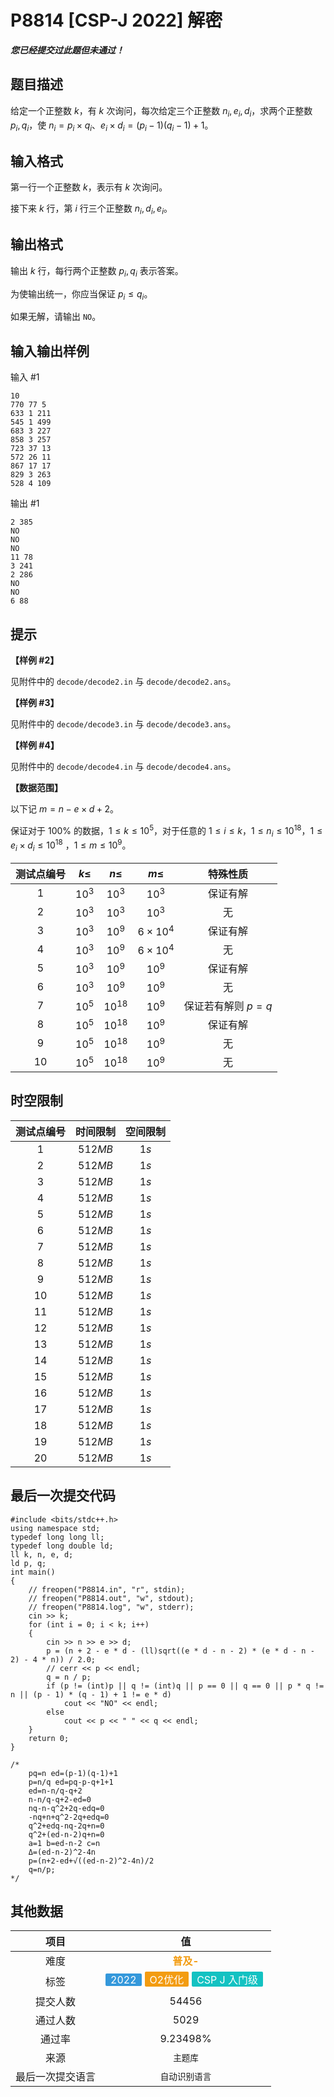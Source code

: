 # P8814 [CSP-J 2022] 解密
***您已经提交过此题但未通过！***

## 题目描述

给定一个正整数 $k$，有 $k$ 次询问，每次给定三个正整数 $n_i, e_i, d_i$，求两个正整数 $p_i, q_i$，使 $n_i = p_i \times q_i$、$e_i \times d_i = (p_i - 1)(q_i - 1) + 1$。

## 输入格式

第一行一个正整数 $k$，表示有 $k$ 次询问。

接下来 $k$ 行，第 $i$ 行三个正整数 $n_i, d_i, e_i$。

## 输出格式

输出 $k$ 行，每行两个正整数 $p_i, q_i$ 表示答案。

为使输出统一，你应当保证 $p_i \leq q_i$。

如果无解，请输出 `NO`。

## 输入输出样例

输入 #1
```
10
770 77 5
633 1 211
545 1 499
683 3 227
858 3 257
723 37 13
572 26 11
867 17 17
829 3 263
528 4 109
```
输出 #1
```
2 385
NO
NO
NO
11 78
3 241
2 286
NO
NO
6 88
```

## 提示

**【样例 \#2】**

见附件中的 `decode/decode2.in` 与 `decode/decode2.ans`。

**【样例 \#3】**

见附件中的 `decode/decode3.in` 与 `decode/decode3.ans`。

**【样例 \#4】**

见附件中的 `decode/decode4.in` 与 `decode/decode4.ans`。

**【数据范围】**

以下记 $m = n - e \times d + 2$。

保证对于 $100\%$ 的数据，$1 \leq k \leq {10}^5$，对于任意的 $1 \leq i \leq k$，$1 \leq n_i \leq {10}^{18}$，$1 \leq e_i \times d_i \leq {10}^{18}$
，$1 \leq m \leq {10}^9$。

| 测试点编号 | $k \leq$ | $n \leq$ | $m \leq$ | 特殊性质 |
| :----------: | :----------: | :----------: | :----------: | :----------: |
| $1$ | $10^3$ | $10^3$ | $10^3$ | 保证有解 |
| $2$ | $10^3$ | $10^3$ | $10^3$ | 无 |
| $3$ | $10^3$ | $10^9$ | $6\times 10^4$ | 保证有解 |
| $4$ | $10^3$ | $10^9$ | $6\times 10^4$ | 无 |
| $5$ | $10^3$ | $10^9$ | $10^9$ | 保证有解 |
| $6$ | $10^3$ | $10^9$ | $10^9$ | 无 |
| $7$ | $10^5$ | $10^{18}$ | $10^9$ | 保证若有解则 $p=q$ |
| $8$ | $10^5$ | $10^{18}$ | $10^9$ | 保证有解 |
| $9$ | $10^5$ | $10^{18}$ | $10^9$ | 无 |
| $10$ | $10^5$ | $10^{18}$ | $10^9$ | 无 |

## 时空限制
|测试点编号|时间限制|空间限制|
|:---:|:---:|:---:|
|$1$|$512MB$|$1s$|
|$2$|$512MB$|$1s$|
|$3$|$512MB$|$1s$|
|$4$|$512MB$|$1s$|
|$5$|$512MB$|$1s$|
|$6$|$512MB$|$1s$|
|$7$|$512MB$|$1s$|
|$8$|$512MB$|$1s$|
|$9$|$512MB$|$1s$|
|$10$|$512MB$|$1s$|
|$11$|$512MB$|$1s$|
|$12$|$512MB$|$1s$|
|$13$|$512MB$|$1s$|
|$14$|$512MB$|$1s$|
|$15$|$512MB$|$1s$|
|$16$|$512MB$|$1s$|
|$17$|$512MB$|$1s$|
|$18$|$512MB$|$1s$|
|$19$|$512MB$|$1s$|
|$20$|$512MB$|$1s$|

## 最后一次提交代码

```
#include <bits/stdc++.h>
using namespace std;
typedef long long ll;
typedef long double ld;
ll k, n, e, d;
ld p, q;
int main()
{
    // freopen("P8814.in", "r", stdin);
    // freopen("P8814.out", "w", stdout);
    // freopen("P8814.log", "w", stderr);
    cin >> k;
    for (int i = 0; i < k; i++)
    {
        cin >> n >> e >> d;
        p = (n + 2 - e * d - (ll)sqrt((e * d - n - 2) * (e * d - n - 2) - 4 * n)) / 2.0;
        // cerr << p << endl;
        q = n / p;
        if (p != (int)p || q != (int)q || p == 0 || q == 0 || p * q != n || (p - 1) * (q - 1) + 1 != e * d)
            cout << "NO" << endl;
        else
            cout << p << " " << q << endl;
    }
    return 0;
}

/*
    pq=n ed=(p-1)(q-1)+1
    p=n/q ed=pq-p-q+1+1
    ed=n-n/q-q+2
    n-n/q-q+2-ed=0
    nq-n-q^2+2q-edq=0
    -nq+n+q^2-2q+edq=0
    q^2+edq-nq-2q+n=0
    q^2+(ed-n-2)q+n=0
    a=1 b=ed-n-2 c=n
    Δ=(ed-n-2)^2-4n
    p=(n+2-ed+√((ed-n-2)^2-4n)/2
    q=n/p;
*/
```

## 其他数据

|项目|值|
|:---:|:---:|
|难度|<span style="font-weight: bold; color: #f39c11">普及-</span>|
|标签|<span style="display: inline-block; margin-right: 5px; margin-bottom: 5px; border-radius: 2px; color: white; padding: 0px 8px; background-color: #3498db; ">2022</span><span style="display: inline-block; margin-right: 5px; margin-bottom: 5px; border-radius: 2px; color: white; padding: 0px 8px; background-color: #f39c11; ">O2优化</span><span style="display: inline-block; margin-right: 5px; margin-bottom: 5px; border-radius: 2px; color: white; padding: 0px 8px; background-color: #13c2c2; ">CSP J 入门级</span>|
|提交人数|$54456$|
|通过人数|$5029$|
|通过率|$9.23498\%$|
|来源|`主题库`|
|最后一次提交语言|`自动识别语言`|

